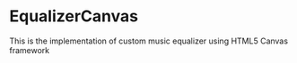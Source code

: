 EqualizerCanvas
===============

This is the implementation of custom music equalizer using HTML5 Canvas framework
